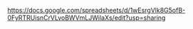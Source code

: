 https://docs.google.com/spreadsheets/d/1wEsrgVlk8G5ofB-0FyRTRUisnCrVLvoBWVmLJWilaXs/edit?usp=sharing
